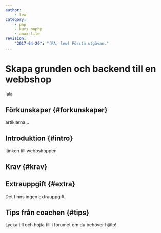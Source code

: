 ```yaml
---
author:
    - lew
category:
    - php
    - kurs oophp
    - anax-lite
revision:
    "2017-04-20": "(PA, lew) Första utgåvan."
...
```

Skapa grunden och backend till en webbshop
==================================

lala

<!--more-->



Förkunskaper {#forkunskaper}
-----------------------

artiklarna...



Introduktion {#intro}
-----------------------

länken till webbshoppen



Krav {#krav}
-----------------------




Extrauppgift {#extra}
-----------------------

Det finns ingen extrauppgift.



Tips från coachen {#tips}
-----------------------

Lycka till och hojta till i forumet om du behöver hjälp!
